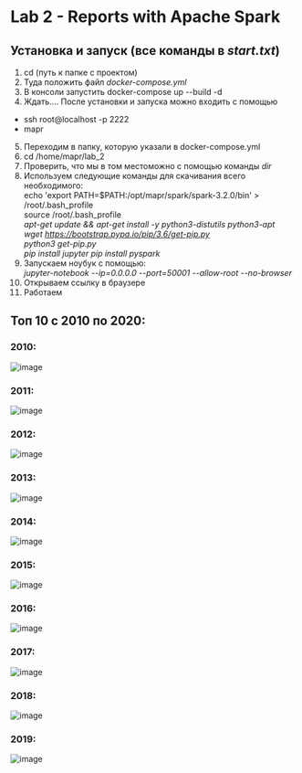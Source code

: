 # Lab 2 - Reports with Apache Spark
## Установка и запуск (все команды в *start.txt*)
1. cd (путь к папке с проектом)
2. Туда положить файл *docker-compose.yml*
3. В консоли запустить docker-compose up --build -d
4. Ждать.... После установки и запуска можно входить c помощью
*  ssh root@localhost -p 2222 
*  mapr
5. Переходим в папку, которую указали в docker-compose.yml
6. cd /home/mapr/lab_2
7. Проверить, что мы в том местоможно с помощью команды *dir*
8. Используем следующие команды для скачивания всего необходимого:  
echo 'export PATH=$PATH:/opt/mapr/spark/spark-3.2.0/bin' > /root/.bash_profile  
source /root/.bash_profile  
*apt-get update && apt-get install -y python3-distutils python3-apt*  
*wget https://bootstrap.pypa.io/pip/3.6/get-pip.py*  
*python3 get-pip.py*  
*pip install jupyter* 
*pip install pyspark* 
9. Запускаем ноубук с помощью:  
*jupyter-notebook --ip=0.0.0.0 --port=50001 --allow-root --no-browser*
10. Открываем ссылку в браузере
11. Работаем

## Топ 10 с 2010 по 2020:
### 2010:
![image](https://user-images.githubusercontent.com/91950488/203827276-4e679dd0-70d5-455c-a513-fac6f1873224.png)
### 2011:
![image](https://user-images.githubusercontent.com/91950488/203827325-c5a06043-e016-4fa3-98fa-94c55749bbc3.png)
### 2012:
![image](https://user-images.githubusercontent.com/91950488/203827411-68af364c-cda3-4156-ac9f-9edd4644972d.png)
### 2013:
![image](https://user-images.githubusercontent.com/91950488/203827448-abbeabf2-6278-4bb0-9ac2-6f7c17c53aba.png)
### 2014:
![image](https://user-images.githubusercontent.com/91950488/203827479-4b157b44-6d46-4a8e-9360-fbd5783a4cfa.png)
### 2015:
![image](https://user-images.githubusercontent.com/91950488/203827525-78e20e0c-38dc-45db-abbc-89069a946fc1.png)
### 2016:
![image](https://user-images.githubusercontent.com/91950488/203827569-bd974b90-4e05-42b3-b202-7f7f1f3a13ea.png)
### 2017:
![image](https://user-images.githubusercontent.com/91950488/203827595-73bfa513-d483-4db3-8cc3-87355918d519.png)
### 2018:
![image](https://user-images.githubusercontent.com/91950488/203827810-7d9b4687-6e1d-4922-8d3e-b61583ac8574.png)
### 2019:
![image](https://user-images.githubusercontent.com/91950488/203827692-f5ae6726-86ef-4707-85ee-570a897e5394.png)
